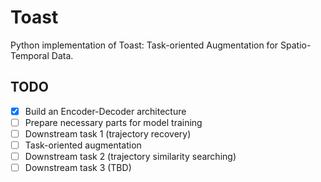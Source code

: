 # Toast
Python implementation of Toast: Task-oriented Augmentation for Spatio-Temporal Data.

## TODO
- [x] Build an Encoder-Decoder architecture
- [ ] Prepare necessary parts for model training
- [ ] Downstream task 1 (trajectory recovery)
- [ ] Task-oriented augmentation
- [ ] Downstream task 2 (trajectory similarity searching)
- [ ] Downstream task 3 (TBD)